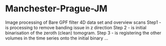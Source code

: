 # Manchester-Prague-JM
Image processing of Bare GPF filter 4D data set and overview scans
Step1 - is processing to remove banding issue in z direction
Step 2 - is initial binarisation of the zeroth (clean) tomogram.
Step 3 - is registering the other volumes in the time series onto the initial binary
...
